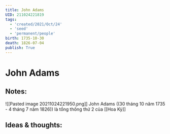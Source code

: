 ```yaml
---
title: John Adams
UID: 211024221819
tags:
  - 'created/2021/Oct/24'
  - 'seed'
  - 'permanent/people'
birth: 1735-10-30
death: 1826-07-04
publish: True
---
```

# John Adams

## Notes:
![[Pasted image 20211024221950.png]]
John Adams ((30 tháng 10 năm 1735 - 4 tháng 7 năm 1826)) là tổng thống thứ 2 của [[Hoa Kỳ]]

## Ideas & thoughts:
